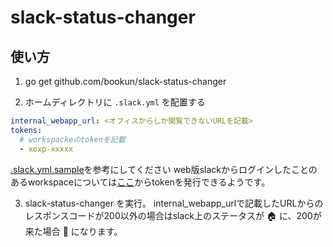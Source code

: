 # slack-status-changer

## 使い方

1. go get github.com/bookun/slack-status-changer

2. ホームディレクトリに `.slack.yml` を配置する

``` ~/.slack.yml
internal_webapp_url: <オフィスからしか閲覧できないURLを記載>
tokens:
  # workspackeのtokenを記載
  - xoxp-xxxxx
```
[.slack.yml.sample]()を参考にしてください
web版slackからログインしたことのあるworkspaceについては[ここ](https://api.slack.com/custom-integrations/legacy-tokens)からtokenを発行できるようです。

3. slack-status-changer を実行。
internal_webapp_urlで記載したURLからのレスポンスコードが200以外の場合はslack上のステータスが :house: に、200が来た場合 :office: になります。
